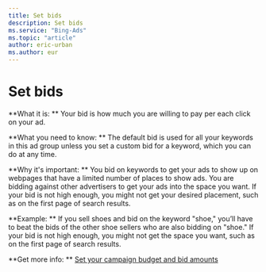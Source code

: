```yaml
---
title: Set bids
description: Set bids
ms.service: "Bing-Ads"
ms.topic: "article"
author: eric-urban
ms.author: eur
---
```


# Set bids

**What it is: **    Your bid is how much you are willing to pay per each click on your ad.

**What you need to know: **    The default bid is used for all your keywords in this ad group unless you set a custom bid for a keyword, which you can do at any time.

**Why it's important: **    You bid on keywords to get your ads to show up on webpages that have a limited number of places to show ads. You are bidding against other advertisers to get your ads into the space you want. If your bid is not high enough, you might not get your desired placement, such as on the first page of search results.

**Example: **    If you sell shoes and bid on the keyword "shoe," you’ll have to beat the bids of the other shoe sellers who are also bidding on "shoe." If your bid is not high enough, you might not get the space you want, such as on the first page of search results.

**Get more info: **      [Set your campaign budget and bid amounts](../hlp_BA_CONC_NewAd_SetCampaignBudgetAndBidAmounts.md)


